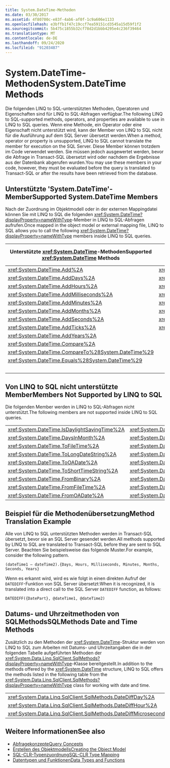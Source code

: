 ```yaml
---
title: System.DateTime-Methoden
ms.date: 03/30/2017
ms.assetid: 4f80700c-e83f-4ab6-af0f-1c9a606e1133
ms.openlocfilehash: e3bffb1f47c19ccf7ea59151cd3545a15d59f1f2
ms.sourcegitcommit: 5b475c1855b32cf78d2d1bbb4295e4c236f39464
ms.translationtype: MT
ms.contentlocale: de-DE
ms.lasthandoff: 09/24/2020
ms.locfileid: "91203487"
---
```

# <a name="systemdatetime-methods"></a><span data-ttu-id="7251f-102">System.DateTime-Methoden</span><span class="sxs-lookup"><span data-stu-id="7251f-102">System.DateTime Methods</span></span>

<span data-ttu-id="7251f-103">Die folgenden LINQ to SQL-unterstützten Methoden, Operatoren und Eigenschaften sind für LINQ to SQL-Abfragen verfügbar.</span><span class="sxs-lookup"><span data-stu-id="7251f-103">The following LINQ to SQL-supported methods, operators, and properties are available to use in LINQ to SQL queries.</span></span> <span data-ttu-id="7251f-104">Wenn eine Methode, ein Operator oder eine Eigenschaft nicht unterstützt wird, kann der Member von LINQ to SQL nicht für die Ausführung auf dem SQL Server übersetzt werden.</span><span class="sxs-lookup"><span data-stu-id="7251f-104">When a method, operator or property is unsupported, LINQ to SQL cannot translate the member for execution on the SQL Server.</span></span> <span data-ttu-id="7251f-105">Diese Member können trotzdem im Code verwendet werden. Sie müssen jedoch ausgewertet werden, bevor die Abfrage in Transact-SQL übersetzt wird oder nachdem die Ergebnisse aus der Datenbank abgerufen wurden.</span><span class="sxs-lookup"><span data-stu-id="7251f-105">You may use these members in your code, however, they must be evaluated before the query is translated to Transact-SQL or after the results have been retrieved from the database.</span></span>  
  
## <a name="supported-systemdatetime-members"></a><span data-ttu-id="7251f-106">Unterstützte 'System.DateTime'-Member</span><span class="sxs-lookup"><span data-stu-id="7251f-106">Supported System.DateTime Members</span></span>  

 <span data-ttu-id="7251f-107">Nach der Zuordnung im Objektmodell oder in der externen Mappingdatei können Sie mit LINQ to SQL die folgenden <xref:System.DateTime?displayProperty=nameWithType>-Member in LINQ to SQL-Abfragen aufrufen.</span><span class="sxs-lookup"><span data-stu-id="7251f-107">Once mapped in the object model or external mapping file, LINQ to SQL allows you to call the following <xref:System.DateTime?displayProperty=nameWithType> members inside LINQ to SQL queries.</span></span>  
  
|<span data-ttu-id="7251f-108">Unterstützte <xref:System.DateTime>-Methoden</span><span class="sxs-lookup"><span data-stu-id="7251f-108">Supported <xref:System.DateTime> Methods</span></span>|<span data-ttu-id="7251f-109">Unterstützte <xref:System.DateTime>-Operatoren</span><span class="sxs-lookup"><span data-stu-id="7251f-109">Supported <xref:System.DateTime> Operators</span></span>|<span data-ttu-id="7251f-110">Unterstützte <xref:System.DateTime>-Eigenschaften</span><span class="sxs-lookup"><span data-stu-id="7251f-110">Supported <xref:System.DateTime> Properties</span></span>|  
|------------------------------------------------------------------------------------------------------------------------------------------------|--------------------------------------------------------------------------------------------------------------------------------------------------|---------------------------------------------------------------------------------------------------------------------------------------------------|  
|<xref:System.DateTime.Add%2A>|<xref:System.DateTime.op_Addition%2A>|<xref:System.DateTime.Date%2A>|  
|<xref:System.DateTime.AddDays%2A>|<xref:System.DateTime.op_Equality%2A>|<xref:System.DateTime.Day%2A>|  
|<xref:System.DateTime.AddHours%2A>|<xref:System.DateTime.op_GreaterThan%2A>|<xref:System.DateTime.DayOfWeek%2A>|  
|<xref:System.DateTime.AddMilliseconds%2A>|<xref:System.DateTime.op_GreaterThanOrEqual%2A>|<xref:System.DateTime.DayOfYear%2A>|  
|<xref:System.DateTime.AddMinutes%2A>|<xref:System.DateTime.op_Inequality%2A>|<xref:System.DateTime.Hour%2A>|  
|<xref:System.DateTime.AddMonths%2A>|<xref:System.DateTime.op_LessThan%2A>|<xref:System.DateTime.Millisecond%2A>|  
|<xref:System.DateTime.AddSeconds%2A>|<xref:System.DateTime.op_LessThanOrEqual%2A>|<xref:System.DateTime.Minute%2A>|  
|<xref:System.DateTime.AddTicks%2A>|<xref:System.DateTime.op_Subtraction%2A>|<xref:System.DateTime.Month%2A>|  
|<xref:System.DateTime.AddYears%2A>||<xref:System.DateTime.Now%2A>|  
|<xref:System.DateTime.Compare%2A>||<xref:System.DateTime.Second%2A>|  
|<xref:System.DateTime.CompareTo%28System.DateTime%29>||<xref:System.DateTime.TimeOfDay%2A>|  
|<xref:System.DateTime.Equals%28System.DateTime%29>||<xref:System.DateTime.Today%2A>|  
|||<xref:System.DateTime.Year%2A>|  
  
## <a name="members-not-supported-by-linq-to-sql"></a><span data-ttu-id="7251f-111">Von LINQ to SQL nicht unterstützte Member</span><span class="sxs-lookup"><span data-stu-id="7251f-111">Members Not Supported by LINQ to SQL</span></span>  

 <span data-ttu-id="7251f-112">Die folgenden Member werden in LINQ to SQL-Abfragen nicht unterstützt.</span><span class="sxs-lookup"><span data-stu-id="7251f-112">The following members are not supported inside LINQ to SQL queries.</span></span>  
  
|||  
|-|-|  
|<xref:System.DateTime.IsDaylightSavingTime%2A>|<xref:System.DateTime.IsLeapYear%2A>|  
|<xref:System.DateTime.DaysInMonth%2A>|<xref:System.DateTime.ToBinary%2A>|  
|<xref:System.DateTime.ToFileTime%2A>|<xref:System.DateTime.ToFileTimeUtc%2A>|  
|<xref:System.DateTime.ToLongDateString%2A>|<xref:System.DateTime.ToLongTimeString%2A>|  
|<xref:System.DateTime.ToOADate%2A>|<xref:System.DateTime.ToShortDateString%2A>|  
|<xref:System.DateTime.ToShortTimeString%2A>|<xref:System.DateTime.ToUniversalTime%2A>|  
|<xref:System.DateTime.FromBinary%2A>|<xref:System.DateTime.UtcNow%2A>|  
|<xref:System.DateTime.FromFileTime%2A>|<xref:System.DateTime.FromFileTimeUtc%2A>|  
|<xref:System.DateTime.FromOADate%2A>|<xref:System.DateTime.GetDateTimeFormats%2A>|  
  
## <a name="method-translation-example"></a><span data-ttu-id="7251f-113">Beispiel für die Methodenübersetzung</span><span class="sxs-lookup"><span data-stu-id="7251f-113">Method Translation Example</span></span>  

 <span data-ttu-id="7251f-114">Alle von LINQ to SQL unterstützten Methoden werden in Transact-SQL übersetzt, bevor sie an SQL Server gesendet werden.</span><span class="sxs-lookup"><span data-stu-id="7251f-114">All methods supported by LINQ to SQL are translated to Transact-SQL before they are sent to   SQL Server.</span></span> <span data-ttu-id="7251f-115">Beachten Sie beispielsweise das folgende Muster.</span><span class="sxs-lookup"><span data-stu-id="7251f-115">For example, consider the following pattern.</span></span>  
  
 `(dateTime1 – dateTime2).{Days, Hours, Milliseconds, Minutes, Months, Seconds, Years}`  
  
 <span data-ttu-id="7251f-116">Wenn es erkannt wird, wird es wie folgt in einen direkten Aufruf der `DATEDIFF`-Funktion von SQL Server übersetzt:</span><span class="sxs-lookup"><span data-stu-id="7251f-116">When it is recognized, it is translated into a direct call to the SQL Server `DATEDIFF` function, as follows:</span></span>  
  
 `DATEDIFF({DatePart}, @dateTime1, @dateTime2)`  
  
## <a name="sqlmethods-date-and-time-methods"></a><span data-ttu-id="7251f-117">Datums- und Uhrzeitmethoden von SQLMethods</span><span class="sxs-lookup"><span data-stu-id="7251f-117">SQLMethods Date and Time Methods</span></span>  

 <span data-ttu-id="7251f-118">Zusätzlich zu den Methoden der <xref:System.DateTime>-Struktur werden von LINQ to SQL zum Arbeiten mit Datums- und Uhrzeitangaben die in der folgenden Tabelle aufgeführten Methoden der <xref:System.Data.Linq.SqlClient.SqlMethods?displayProperty=nameWithType>-Klasse bereitgestellt.</span><span class="sxs-lookup"><span data-stu-id="7251f-118">In addition to the methods offered by the <xref:System.DateTime> structure, LINQ to SQL offers the methods listed in the following table from the <xref:System.Data.Linq.SqlClient.SqlMethods?displayProperty=nameWithType> class for working with date and time.</span></span>  
  
||||  
|-|-|-|  
|<xref:System.Data.Linq.SqlClient.SqlMethods.DateDiffDay%2A>|<xref:System.Data.Linq.SqlClient.SqlMethods.DateDiffMillisecond%2A>|<xref:System.Data.Linq.SqlClient.SqlMethods.DateDiffNanosecond%2A>|  
|<xref:System.Data.Linq.SqlClient.SqlMethods.DateDiffHour%2A>|<xref:System.Data.Linq.SqlClient.SqlMethods.DateDiffMinute%2A>|<xref:System.Data.Linq.SqlClient.SqlMethods.DateDiffSecond%2A>|  
|<xref:System.Data.Linq.SqlClient.SqlMethods.DateDiffMicrosecond%2A>|<xref:System.Data.Linq.SqlClient.SqlMethods.DateDiffMonth%2A>|<xref:System.Data.Linq.SqlClient.SqlMethods.DateDiffYear%2A>|  
  
## <a name="see-also"></a><span data-ttu-id="7251f-119">Weitere Informationen</span><span class="sxs-lookup"><span data-stu-id="7251f-119">See also</span></span>

- [<span data-ttu-id="7251f-120">Abfragekonzepte</span><span class="sxs-lookup"><span data-stu-id="7251f-120">Query Concepts</span></span>](query-concepts.md)
- [<span data-ttu-id="7251f-121">Erstellen des Objektmodells</span><span class="sxs-lookup"><span data-stu-id="7251f-121">Creating the Object Model</span></span>](creating-the-object-model.md)
- [<span data-ttu-id="7251f-122">SQL-CLR-Typenzuordnung</span><span class="sxs-lookup"><span data-stu-id="7251f-122">SQL-CLR Type Mapping</span></span>](sql-clr-type-mapping.md)
- [<span data-ttu-id="7251f-123">Datentypen und Funktionen</span><span class="sxs-lookup"><span data-stu-id="7251f-123">Data Types and Functions</span></span>](data-types-and-functions.md)
